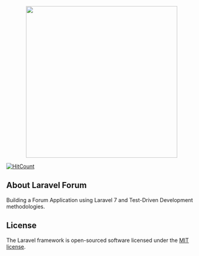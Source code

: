 <p align="center"><img src="https://res.cloudinary.com/dtfbvvkyp/image/upload/v1566331377/laravel-logolockup-cmyk-red.svg" width="400"></p>

[![HitCount](http://hits.dwyl.com/blampewpew/laravel-forum.svg)](http://hits.dwyl.com/blampewpew/laravel-forum)

## About Laravel Forum

Building a Forum Application using Laravel 7 and Test-Driven Development methodologies.

## License

The Laravel framework is open-sourced software licensed under the [MIT license](https://opensource.org/licenses/MIT).
